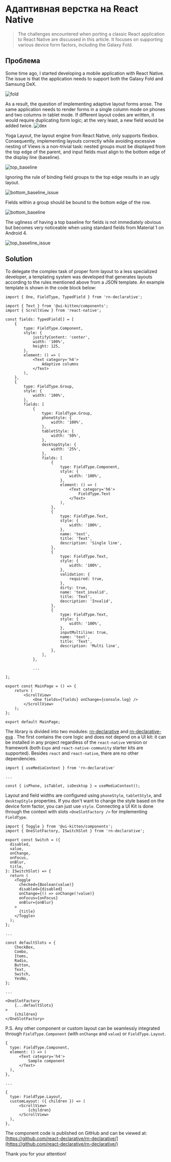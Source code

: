 # Адаптивная верстка на React Native

> The challenges encountered when porting a classic React application to React Native are discussed in this article. It focuses on supporting various device form factors, including the Galaxy Fold.

## Проблема

Some time ago, I started developing a mobile application with React Native. The issue is that the application needs to support both the Galaxy Fold and Samsung DeX.

![fold](../assets/fold.png)

As a result, the question of implementing adaptive layout forms arose. The same application needs to render forms in a single column mode on phones and two columns in tablet mode. If different layout codes are written, it would require duplicating form logic; at the very least, a new field would be added twice.
![dex](../assets/dex.png)

Yoga Layout, the layout engine from React Native, only supports flexbox. Consequently, implementing layouts correctly while avoiding excessive nesting of Views is a non-trivial task: nested groups must be displayed from the top edge of the parent, and input fields must align to the bottom edge of the display line (baseline).

![top_baseline](../assets/top_baseline.png)

Ignoring the rule of binding field groups to the top edge results in an ugly layout.

![bottom_baseline_issue](../assets/bottom_baseline_issue.png)

Fields within a group should be bound to the bottom edge of the row.

![bottom_baseline](../assets/bottom_baseline.png)

The ugliness of having a top baseline for fields is not immediately obvious but becomes very noticeable when using standard fields from Material 1 on Android 4.

![top_baseline_issue](../assets/top_baseline_issue.png)

## Solution

To delegate the complex task of proper form layout to a less specialized developer, a templating system was developed that generates layouts according to the rules mentioned above from a JSON template. An example template is shown in the code block below:

```tsx
import { One, FieldType, TypedField } from 'rn-declarative';

import { Text } from '@ui-kitten/components';
import { ScrollView } from 'react-native';

const fields: TypedField[] = [
    {
        type: FieldType.Component,
        style: {
            justifyContent: 'center',
            width: '100%',
            height: 125,
        },
        element: () => (
            <Text category='h4'>
                Adaptive columns
            </Text>
        ),
    },
    {
        type: FieldType.Group,
        style: {
            width: '100%',
        },
        fields: [
            {
                type: FieldType.Group,
                phoneStyle: {
                    width: '100%',
                },
                tabletStyle: {
                    width: '50%',
                },
                desktopStyle: {
                    width: '25%',
                },
                fields: [
                    {
                        type: FieldType.Component,
                        style: {
                            width: '100%',
                        },
                        element: () => (
                            <Text category='h6'>
                                FieldType.Text
                            </Text>
                        ),
                    },
                    {
                        type: FieldType.Text,
                        style: {
                            width: '100%',
                        },
                        name: 'text',
                        title: 'Text',
                        description: 'Single line',
                    },
                    {
                        type: FieldType.Text,
                        style: {
                            width: '100%',
                        },
                        validation: {
                            required: true,
                        },
                        dirty: true,
                        name: 'text_invalid',
                        title: 'Text',
                        description: 'Invalid',
                    },
                    {
                        type: FieldType.Text,
                        style: {
                            width: '100%',
                        },
                        inputMultiline: true,
                        name: 'text',
                        title: 'Text',
                        description: 'Multi line',
                    },
                ],
            },

            ...

];

export const MainPage = () => {
    return (
        <ScrollView>
            <One fields={fields} onChange={console.log} />
        </ScrollView>
    );
};

export default MainPage;
```

The library is divided into two modules: [rn-declarative](https://www.npmjs.com/package/rn-declarative)  and [rn-declarative-eva](https://www.npmjs.com/package/rn-declarative-eva) . The first contains the core logic and does not depend on a UI kit: it can be installed in any project regardless of the `react-native` version or framework (both `Expo` and `react-native-community` starter kits are supported). Besides `react` and `react-native`, there are no other dependencies.

```tsx
import { useMediaContext } from 'rn-declarative'

...

const { isPhone, isTablet, isDesktop } = useMediaContext();
```

Layout and field widths are configured using `phoneStyle`, `tabletStyle`, and `desktopStyle` properties. If you don't want to change the style based on the device form factor, you can just use `style`. Connecting a UI Kit is done through the context with slots `<OneSlotFactory />` for implementing `FieldType`.

```tsx
import { Toggle } from '@ui-kitten/components';
import { OneSlotFactory, ISwitchSlot } from 'rn-declarative';

export const Switch = ({
  disabled,
  value,
  onChange,
  onFocus,
  onBlur,
  title,
}: ISwitchSlot) => {
  return (
    <Toggle
      checked={Boolean(value)}
      disabled={disabled}
      onChange={() => onChange(!value)}
      onFocus={onFocus}
      onBlur={onBlur}
    >
      {title}  
    </Toggle>
  );
};

...

const defaultSlots = {
    CheckBox,
    Combo,
    Items,
    Radio,
    Button,
    Text,
    Switch,
    YesNo,
};

...

<OneSlotFactory
    {...defaultSlots}
>
    {children}
</OneSlotFactory>
```

P.S. Any other component or custom layout can be seamlessly integrated through `FieldType.Component` (with `onChange` and `value`) or `FieldType.Layout`.

```tsx
{
  type: FieldType.Component,
  element: () => (
      <Text category='h4'>
          Sample component
      </Text>
  ),
},

...

{
  type: FieldType.Layout,
  customLayout: ({ children }) => (
      <ScrollView>
          {children}
      </ScrollView>
  ),
},
```

The component code is published on GitHub and can be viewed at:
[https://github.com/react-declarative/rn-declarative/](https://github.com/react-declarative/rn-declarative/) 

Thank you for your attention!
